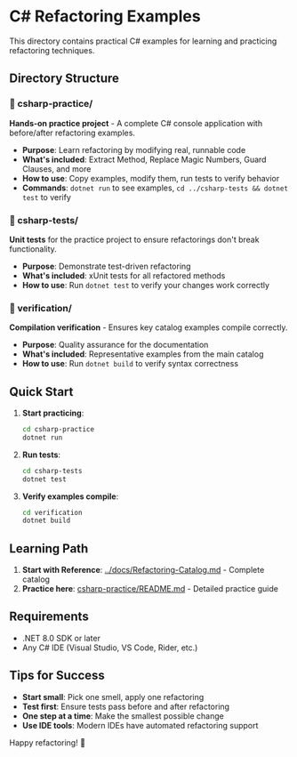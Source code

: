 # C# Refactoring Examples

This directory contains practical C# examples for learning and practicing refactoring techniques.

## Directory Structure

### 📁 csharp-practice/

**Hands-on practice project** - A complete C# console application with before/after refactoring examples.

- **Purpose**: Learn refactoring by modifying real, runnable code
- **What's included**: Extract Method, Replace Magic Numbers, Guard Clauses, and more
- **How to use**: Copy examples, modify them, run tests to verify behavior
- **Commands**: `dotnet run` to see examples, `cd ../csharp-tests && dotnet test` to verify

### 📁 csharp-tests/

**Unit tests** for the practice project to ensure refactorings don't break functionality.

- **Purpose**: Demonstrate test-driven refactoring
- **What's included**: xUnit tests for all refactored methods
- **How to use**: Run `dotnet test` to verify your changes work correctly

### 📁 verification/

**Compilation verification** - Ensures key catalog examples compile correctly.

- **Purpose**: Quality assurance for the documentation
- **What's included**: Representative examples from the main catalog
- **How to use**: Run `dotnet build` to verify syntax correctness

## Quick Start

1. **Start practicing**:

   ```bash
   cd csharp-practice
   dotnet run
   ```

2. **Run tests**:

   ```bash
   cd csharp-tests
   dotnet test
   ```

3. **Verify examples compile**:
   ```bash
   cd verification
   dotnet build
   ```

## Learning Path

1. **Start with Reference**: [../docs/Refactoring-Catalog.md](../docs/Refactoring-Catalog.md) - Complete catalog
2. **Practice here**: [csharp-practice/README.md](csharp-practice/README.md) - Detailed practice guide

## Requirements

- .NET 8.0 SDK or later
- Any C# IDE (Visual Studio, VS Code, Rider, etc.)

## Tips for Success

- **Start small**: Pick one smell, apply one refactoring
- **Test first**: Ensure tests pass before and after refactoring
- **One step at a time**: Make the smallest possible change
- **Use IDE tools**: Modern IDEs have automated refactoring support

Happy refactoring! 🔧
